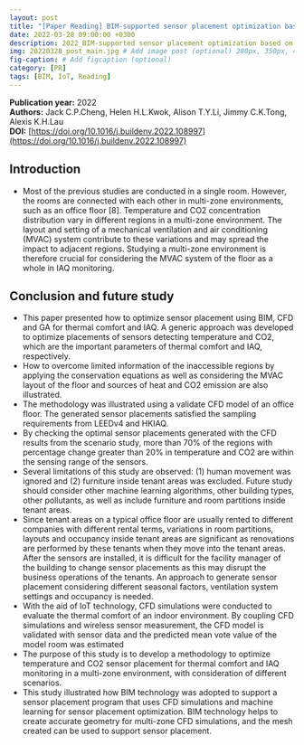 ```yaml
---
layout: post
title: "[Paper Reading] BIM-supported sensor placement optimization based on genetic algorithm for multi-zone thermal comfort and IAQ monitoring"
date: 2022-03-28 09:00:00 +0300
description: 2022_BIM-supported sensor placement optimization based on genetic algorithm for multi-zone thermal comfort and IAQ monitoring # Add post description (optional)
img: 20220328_post_main.jpg # Add image post (optional) 280px, 350px, 470px, 700px, 940px
fig-caption: # Add figcaption (optional)
category: [PR]
tags: [BIM, IoT, Reading]
---
```


**Publication year:** 2022 <br>
**Authors:** Jack C.P.Cheng, Helen H.L.Kwok, Alison T.Y.Li, Jimmy C.K.Tong, Alexis K.H.Lau <br>
**DOI:** [https://doi.org/10.1016/j.buildenv.2022.108997](https://doi.org/10.1016/j.buildenv.2022.108997)


## Introduction
- Most of the previous studies are conducted in a single room. However, the rooms are connected with each other in multi-zone environments, such as an office floor [8]. Temperature and CO2 concentration distribution vary in different regions in a multi-zone environment. The layout and setting of a mechanical ventilation and air conditioning (MVAC) system contribute to these variations and may spread the impact to adjacent regions. Studying a multi-zone environment is therefore crucial for considering the MVAC system of the floor as a whole in IAQ monitoring.

## Conclusion and future study
- This paper presented how to optimize sensor placement using BIM, CFD and GA for thermal comfort and IAQ. A generic approach was developed to optimize placements of sensors detecting temperature and CO2, which are the important parameters of thermal comfort and IAQ, respectively.
- How to overcome limited information of the inaccessible regions by applying the conservation equations as well as considering the MVAC layout of the floor and sources of heat and CO2 emission are also illustrated.
- The methodology was illustrated using a validate CFD model of an office floor. The generated sensor placements satisfied the sampling requirements from LEEDv4 and HKIAQ.
- By checking the optimal sensor placements generated with the CFD results from the scenario study, more than 70% of the regions with percentage change greater than 20% in temperature and CO2 are within the sensing range of the sensors.
- Several limitations of this study are observed: (1) human movement was ignored and (2) furniture inside tenant areas was excluded. Future study should consider other machine learning algorithms, other building types, other pollutants, as well as include furniture and room partitions inside tenant areas.
- Since tenant areas on a typical office floor are usually rented to different companies with different rental terms, variations in room partitions, layouts and occupancy inside tenant areas are significant as renovations are performed by these tenants when they move into the tenant areas. After the sensors are installed, it is difficult for the facility manager of the building to change sensor placements as this may disrupt the business operations of the tenants. An approach to generate sensor placement considering different seasonal factors, ventilation system settings and occupancy is needed.
- With the aid of IoT technology, CFD simulations were conducted to evaluate the thermal comfort of an indoor environment. By coupling CFD simulations and wireless sensor measurement, the CFD model is validated with sensor data and the predicted mean vote value of the model room was estimated
- The purpose of this study is to develop a methodology to optimize temperature and CO2 sensor placement for thermal comfort and IAQ monitoring in a multi-zone environment, with consideration of different scenarios.
- This study illustrated how BIM technology was adopted to support a sensor placement program that uses CFD simulations and machine learning for sensor placement optimization. BIM technology helps to create accurate geometry for multi-zone CFD simulations, and the mesh created can be used to support sensor placement.
